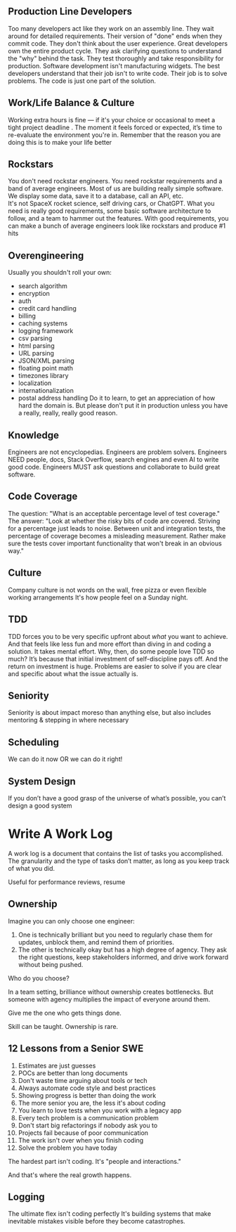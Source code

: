 ## Production Line Developers
Too many developers act like they work on an assembly line.
They wait around for detailed requirements.
Their version of "done" ends when they commit code.
They don't think about the user experience.
Great developers own the entire product cycle.
They ask clarifying questions to understand the "why" behind the task.
They test thoroughly and take responsibility for production.
Software development isn't manufacturing widgets.
The best developers understand that their job isn't to write code.
Their job is to solve problems.
The code is just one part of the solution.

## Work/Life Balance & Culture
Working extra hours is fine — if it's your choice or occasional to meet a tight project deadline .
The moment it feels forced or expected, it’s time to re-evaluate the environment you're in.
Remember that the reason you are doing this is to make your life better

## Rockstars
You don't need rockstar engineers. You need rockstar requirements and a band of average engineers.
Most of us are building really simple software.
We display some data, save it to a database, call an API, etc.  
It's not SpaceX rocket science, self driving cars, or ChatGPT.
What you need is really good requirements, some basic software architecture to follow, and a team to hammer out the features.
With good requirements, you can make a bunch of average engineers look like rockstars and produce #1 hits

## Overengineering
Usually you shouldn't roll your own:
- search algorithm
- encryption
- auth
- credit card handling
- billing
- caching systems
- logging framework
- csv parsing
- html parsing
- URL parsing
- JSON/XML parsing
- floating point math
- timezones library
- localization
- internationalization
- postal address handling
  Do it to learn, to get an appreciation of how hard the domain is.
  But please don't put it in production unless you have a really, really, really good reason.

## Knowledge
Engineers are not encyclopedias.
Engineers are problem solvers.
Engineers NEED people, docs, Stack Overflow, search engines and even AI to write good code.
Engineers MUST ask questions and collaborate to build great software.

## Code Coverage
The question: "What is an acceptable percentage level of test coverage."
The answer: "Look at whether the risky bits of code are covered. Striving for a percentage just leads to noise. Between unit and integration tests, the percentage of coverage becomes a misleading measurement. Rather make sure the tests cover important functionality that won't break in an obvious way."

## Culture
Company culture is not words on the wall, free pizza or even flexible working arrangements
It's how people feel on a Sunday night.

## TDD
TDD forces you to be very specific upfront about _what_ you want to achieve. And that feels like less fun and more effort than diving in and coding a solution. It takes mental effort.
Why, then, do some people love TDD so much?
It’s because that initial investment of self-discipline pays off. And the return on investment is huge. Problems are easier to solve if you are clear and specific about what the issue actually is.

## Seniority
Seniority is about impact moreso than anything else, but also includes mentoring & stepping in where necessary

## Scheduling 
We can do it now OR we can do it right!

## System Design
If you don’t have a good grasp of the universe of what’s possible, you can’t design a good system

# Write A Work Log
A work log is a document that contains the list of tasks you accomplished. The granularity and the type of tasks don’t matter, as long as you keep track of what you did.

Useful for performance reviews, resume

## Ownership
Imagine you can only choose one engineer:
1. One is technically brilliant but you need to regularly chase them for updates, unblock them, and remind them of priorities.
2. The other is technically okay but has a high degree of agency. They ask the right questions, keep stakeholders informed, and drive work forward without being pushed.

Who do you choose?

In a team setting, brilliance without ownership creates bottlenecks.
But someone with agency multiplies the impact of everyone around them.

Give me the one who gets things done.

Skill can be taught. Ownership is rare.

## 12 Lessons from a Senior SWE
1. Estimates are just guesses
2. POCs are better than long documents
3. Don't waste time arguing about tools or tech
4. Always automate code style and best practices
5. Showing progress is better than doing the work
6. The more senior you are, the less it's about coding
7. You learn to love tests when you work with a legacy app
8. Every tech problem is a communication problem
9. Don't start big refactorings if nobody ask you to
10. Projects fail because of poor communication
11. The work isn't over when you finish coding
12. Solve the problem you have today

The hardest part isn't coding.
It's "people and interactions."

And that's where the real growth happens.

## Logging
The ultimate flex isn't coding perfectly
It's building systems that make inevitable mistakes visible before they become catastrophes.